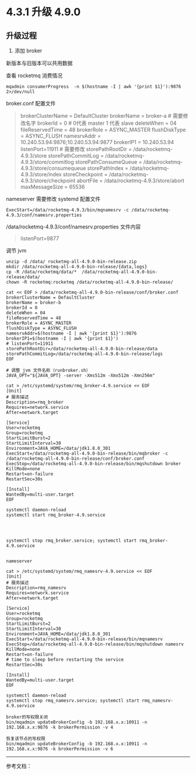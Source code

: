 # 4.3.1 升级 4.9.0
## 升级过程
1. 添加 broker 


新版本与旧版本可以共用数据

查看 rocketmq 消费情况
```shel
mqadmin consumerProgress  -n $(hostname -I | awk '{print $1}'):9876 2>/dev/null
```
broker.conf 配置文件

> brokerClusterName = DefaultCluster
> brokerName = broker-a  # 需要修改名字
> brokerId = 0  # 0代表 master 1 代表 slave
> deleteWhen = 04
> fileReservedTime = 48
> brokerRole = ASYNC_MASTER
> flushDiskType = ASYNC_FLUSH
> namesrvAddr = 10.240.53.94:9876;10.240.53.94:9877
> brokerIP1 = 10.240.53.94
> listenPort=11911   # 需要修改
> storePathRootDir = /data/rocketmq-4.9.3/store
> storePathCommitLog = /data/rocketmq-4.9.3/store/commitlog
> storePathConsumeQueue = /data/rocketmq-4.9.3/store/consumequeue
> storePathIndex = /data/rocketmq-4.9.3/store/index
> storeCheckpoint = /data/rocketmq-4.9.3/store/checkpoint
> abortFile = /data/rocketmq-4.9.3/store/abort
> maxMessageSize = 65536

nameserver 需要修改 systemd 配置文件
```
ExecStart=/data/rocketmq-4.9.3/bin/mqnamesrv -c /data/rocketmq-4.9.3/conf/namesrv.properties
```

/data/rocketmq-4.9.3/conf/namesrv.properties 文件内容
>listenPort=9877


调节 jvm


```
unzip -d /data/ rocketmq-all-4.9.0-bin-release.zip
mkdir /data/rocketmq-all-4.9.0-bin-release/{data,logs}
cp -R /data/rocketmq/data/*  /data/rocketmq-all-4.9.0-bin-release/data/
chown -R rocketmq:rocketmq /data/rocketmq-all-4.9.0-bin-release/

cat << EOF > /data/rocketmq-all-4.9.0-bin-release/conf/broker.conf 
brokerClusterName = DefaultCluster
brokerName = broker-b
brokerId = 0
deleteWhen = 04
fileReservedTime = 48
brokerRole = ASYNC_MASTER
flushDiskType = ASYNC_FLUSH
namesrvAddr=$(hostname -I | awk '{print $1}'):9876
brokerIP1=$(hostname -I | awk '{print $1}')
# listenPort=11911
storePathRootDir=/data/rocketmq-all-4.9.0-bin-release/data
storePathCommitLog=/data/rocketmq-all-4.9.0-bin-release/logs
EOF

# 调整 jvm 文件名称（runbroker.sh）
JAVA_OPT="${JAVA_OPT} -server -Xms512m -Xmx512m -Xmn256m"

cat > /etc/systemd/system/rmq_broker-4.9.service << EOF
[Unit]
# 服务描述
Description=rmq_broker
Requires=network.service
After=network.target

[Service]
User=rocketmq
Group=rocketmq
StartLimitBurst=2
StartLimitInterval=30
Environment=JAVA_HOME=/data/jdk1.8.0_301
ExecStart=/data/rocketmq-all-4.9.0-bin-release/bin/mqbroker -c /data/rocketmq-all-4.9.0-bin-release/conf/broker.conf
ExecStop=/data/rocketmq-all-4.9.0-bin-release/bin/mqshutdown broker 
KillMode=none
Restart=on-failure
RestartSec=30s

[Install]
WantedBy=multi-user.target
EOF

systemctl daemon-reload
systemctl start rmq_broker-4.9.service




systemctl stop rmq_broker.service; systemctl start rmq_broker-4.9.service 


nameserver

cat > /etc/systemd/system/rmq_namesrv-4.9.service << EOF
[Unit]
# 服务描述
Description=rmq_namesrv
Requires=network.service
After=network.target

[Service]
User=rocketmq
Group=rocketmq
StartLimitBurst=2
StartLimitInterval=30
Environment=JAVA_HOME=/data/jdk1.8.0_301
ExecStart=/data/rocketmq-all-4.9.0-bin-release/bin/mqnamesrv
ExecStop=/data/rocketmq-all-4.9.0-bin-release/bin/mqshutdown namesrv
KillMode=none
Restart=on-failure
# time to sleep before restarting the service
RestartSec=30s

[Install]
WantedBy=multi-user.target
EOF

systemctl daemon-reload
systemctl stop rmq_namesrv.service; systemctl start rmq_namesrv-4.9.service
```


```
broker的写权限关闭
bin/mqadmin updateBrokerConfig -b 192.168.x.x:10911 -n 192.168.x.x:9876 -k brokerPermission -v 4
 
恢复该节点的写权限
bin/mqadmin updateBrokerConfig -b 192.168.x.x:10911 -n 192.168.x.x:9876 -k brokerPermission -v 6
```


---
参考文档：
